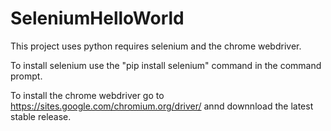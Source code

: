 # SeleniumHelloWorld

This project uses python requires selenium and the chrome webdriver.

To install selenium use the "pip install selenium" command in the command prompt.

To install the chrome webdriver go to https://sites.google.com/chromium.org/driver/ annd downnload the latest stable release.
